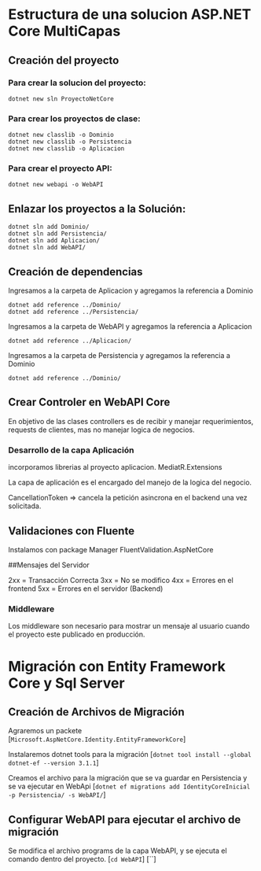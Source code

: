 # Estructura de una solucion ASP.NET Core MultiCapas
## Creación del proyecto
### Para crear la solucion del proyecto:
~~~
dotnet new sln ProyectoNetCore
~~~

### Para crear los proyectos de clase:
~~~
dotnet new classlib -o Dominio
dotnet new classlib -o Persistencia
dotnet new classlib -o Aplicacion
~~~

### Para crear el proyecto API:
~~~
dotnet new webapi -o WebAPI
~~~

## Enlazar los proyectos a la Solución:
~~~
dotnet sln add Dominio/
dotnet sln add Persistencia/
dotnet sln add Aplicacion/
dotnet sln add WebAPI/
~~~

## Creación de dependencias
Ingresamos a la carpeta de Aplicacion y agregamos la referencia a Dominio
~~~
dotnet add reference ../Dominio/
dotnet add reference ../Persistencia/
~~~

Ingresamos a la carpeta de WebAPI y agregamos la referencia a Aplicacion
~~~
dotnet add reference ../Aplicacion/
~~~

Ingresamos a la carpeta de Persistencia y agregamos la referencia a Dominio
~~~
dotnet add reference ../Dominio/
~~~

## Crear Controler en WebAPI Core

En objetivo de las clases controllers es de recibir y manejar requerimientos, requests de  clientes, mas no manejar logica de negocios.

### Desarrollo de la capa Aplicación
incorporamos librerias al proyecto aplicacion.
MediatR.Extensions

La capa de aplicación es el encargado del manejo de la logica del negocio.

CancellationToken => cancela la petición asincrona en el backend una vez solicitada.

## Validaciones con Fluente

Instalamos con package Manager FluentValidation.AspNetCore

##Mensajes del Servidor

2xx = Transacción Correcta
3xx = No se modifico
4xx = Errores en el frontend 
5xx = Errores en el servidor (Backend)

### Middleware 
Los middleware son necesario para mostrar un mensaje al usuario cuando el proyecto este publicado en producción.

# Migración con Entity Framework Core y Sql Server
## Creación de Archivos de Migración

Agraremos un packete [`Microsoft.AspNetCore.Identity.EntityFrameworkCore`]

Instalaremos dotnet tools para la migración
[`dotnet tool install --global dotnet-ef --version 3.1.1`]

Creamos el archivo para la migración que se va guardar en Persistencia y se va ejecutar en WebApi
[`dotnet ef migrations add IdentityCoreInicial -p Persistencia/ -s WebAPI/`]

## Configurar WebAPI para ejecutar el archivo de migración
Se modifica el archivo programs de la capa WebAPI, y se ejecuta el comando dentro del proyecto.
[`cd WebAPI`]
[``]

~~~
~~~
~~~
~~~
~~~
~~~

